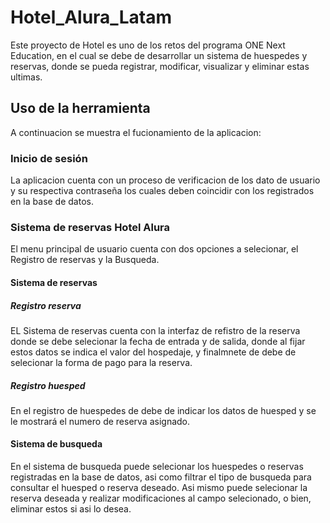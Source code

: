# Hotel_Alura_Latam
Este proyecto de Hotel es uno de los retos del programa ONE Next Education, en el cual se debe de desarrollar un sistema de huespedes y reservas, donde se pueda registrar, modificar, visualizar y eliminar estas ultimas.

## Uso de la herramienta
A continuacion se muestra el fucionamiento de la aplicacion:

### Inicio de sesión
La aplicacion cuenta con un proceso de verificacion de los dato de usuario y su respectiva contraseña los cuales deben coincidir con los registrados en la base de datos.
### Sistema de reservas Hotel Alura
El menu principal de usuario cuenta con dos opciones a selecionar, el Registro de reservas y la Busqueda.
#### Sistema de reservas

##### Registro reserva
EL Sistema de reservas cuenta con la interfaz de refistro de la reserva donde se debe selecionar la fecha de entrada y de salida, donde al fijar estos datos se indica el valor del hospedaje, y finalmnete de debe de selecionar la forma de pago para la reserva.

##### Registro huesped
En el registro de huespedes de debe de indicar los datos de huesped y se le mostrará el numero de reserva asignado.

#### Sistema de busqueda
En el sistema de busqueda puede selecionar los huespedes o reservas registradas en la base de datos, asi como filtrar el tipo de busqueda  para consultar el huesped o reserva deseado. Asi mismo puede selecionar la reserva deseada y realizar modificaciones al campo selecionado, o bien, eliminar estos si asi lo desea.
